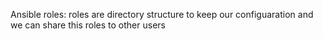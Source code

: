 Ansible roles: roles are directory structure to keep our configuaration and we can share this roles to other users
